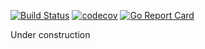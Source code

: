 [![Build Status](https://travis-ci.org/tkeech1/shopifyoauth.svg?branch=master)](https://travis-ci.org/tkeech1/shopifyoauth)
[![codecov](https://codecov.io/gh/tkeech1/shopifyoauth/branch/master/graph/badge.svg)](https://codecov.io/gh/tkeech1/shopifyoauth)
[![Go Report Card](https://goreportcard.com/badge/github.com/tkeech1/shopifyoauth)](https://goreportcard.com/report/github.com/tkeech1/shopifyoauth)

Under construction
